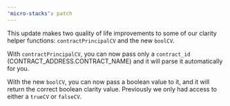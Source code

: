 ```yaml
---
'micro-stacks': patch
---
```


This update makes two quality of life improvements to some of our clarity helper functions: `contractPrincipalCV` and the new `boolCV`.

With `contractPrincipalCV`, you can now pass only a `contract_id` (CONTRACT_ADDRESS.CONTRACT_NAME) and it will parse it automatically for you.

With the new `boolCV`, you can now pass a boolean value to it, and it will return the correct boolean clarity value. Previously we only had access to either a `trueCV` or `falseCV`.

